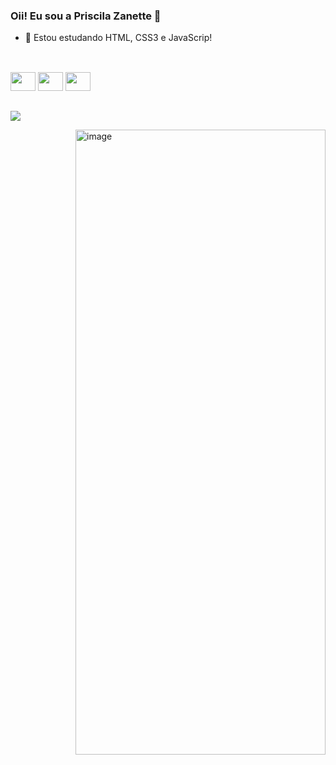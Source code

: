 ### Oii! Eu sou a Priscila Zanette 🤍


- 🌱 Estou estudando HTML, CSS3 e JavaScrip!

##
<div style=display:inline_block"><br>
<img align=center" height="30" width="40" src="https://cdn.jsdelivr.net/gh/devicons/devicon/icons/css3/css3-original.svg" />
<img align=center" height="30" width="40" src="https://cdn.jsdelivr.net/gh/devicons/devicon/icons/html5/html5-original.svg" />
<img align=center" height="30" width="40" src="https://cdn.jsdelivr.net/gh/devicons/devicon/icons/javascript/javascript-original.svg" />

##
<div>     
 <a href="https://linktr.ee/finalart.znt" target="_blank"><img src="https://img.shields.io/badge/linktree-39E09B?style=for-the-badge&logo=linktree&logoColor=white" target="_blank" rel='external' ></a>

<img align="right" alt="image" height="1000" width="400" src="https://github.com/Priscilazanette/Imagens/blob/main/eeuuu1.png"/> </div>
                    
